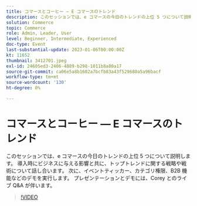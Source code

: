 ```yaml
---
title: コマースとコーヒー — E コマースのトレンド
description: このセッションでは、e コマースの今日のトレンドの上位 5 つについて説明します。 導入時にビジネスに与える影響と共に、トップトレンドに関する戦略や戦術について話し合います。 次に、イベントティッカー、カテゴリ権限、B2B 機能などのデモを実行します。 プレゼンテーションとデモには、Corey とのライブ Q&A が伴います。
solution: Commerce
topic: Commerce
role: Admin, Leader, User
level: Beginner, Intermediate, Experienced
doc-type: Event
last-substantial-update: 2023-01-06T00:00:00Z
kt: 11652
thumbnail: 3412701.jpeg
exl-id: 24605ed3-2406-4889-b298-1011b8a80a17
source-git-commit: ca06e5a8b1602a7bcfb83a43f529680a5a96bacf
workflow-type: tm+mt
source-wordcount: '130'
ht-degree: 0%

---
```


# コマースとコーヒー — E コマースのトレンド

このセッションでは、e コマースの今日のトレンドの上位 5 つについて説明します。 導入時にビジネスに与える影響と共に、トップトレンドに関する戦略や戦術について話し合います。 次に、イベントティッカー、カテゴリ権限、B2B 機能などのデモを実行します。 プレゼンテーションとデモには、Corey とのライブ Q&amp;A が伴います。

>[!VIDEO](https://video.tv.adobe.com/v/3412701/?quality=12&learn=on)
